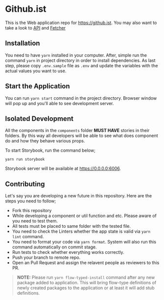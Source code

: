 # Github.ist

This is the Web application repo for https://github.ist. You may also want to take a look to [API](https://github.com/alpcanaydin/githubist-api) and [Fetcher](https://github.com/alpcanaydin/githubist-fetcher)

## Installation

You need to have `yarn` installed in your computer. After, simple run the command `yarn` in project directory in order to install dependencies. As last step, please copy `.env.sample` file as `.env` and update the variables with the actual values you want to use.

## Start the Application

You can run `yarn start` command in the project directory. Browser window will pop up and you'll able to see development server.

## Isolated Development

All the components in the `components` folder **MUST HAVE** stories in their folders. By this way all developers will be able to see what does component do and how they behave various props.

To start Storybook, run the command below;

```
yarn run storybook
```

Storybook server will be available at https://0.0.0.0:6006.

## Contributing

Let's say you are developing a new future in this repository. Here are the steps you need to follow;

- Fork this repository
- While developing a component or util function and etc. Please aware of you need to test them.
- All tests must be placed to same folder with the tested file.
- You need to check the Linters whether the app state is valid via `yarn lint` command.
- You need to format your code via `yarn format`. System will also run this command automatically on commit stage.
- Run tests to check whether everything works correctly.
- Push your branch to remote repo.
- Open an Pull Request and assign the relavent people as reviewers to this PR.

> **NOTE:** Please run `yarn flow-typed-install` command after any new package added to application. This will bring flow-type definitions of newly created packages to the application or at least it will add stub definitions.

